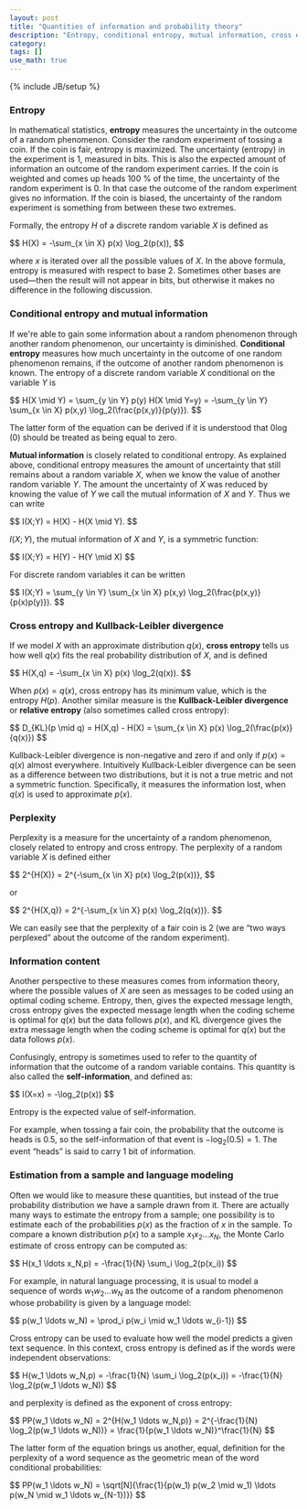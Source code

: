```yaml
---
layout: post
title: "Quantities of information and probability theory"
description: "Entropy, conditional entropy, mutual information, cross entropy, Kullback-Leibler divergence, and perplexity"
category: 
tags: []
use_math: true
---
```

{% include JB/setup %}

### Entropy

In mathematical statistics, **entropy** measures the uncertainty in the outcome
of a random phenomenon. Consider the random experiment of tossing a coin. If the
coin is fair, entropy is maximized. The uncertainty \(entropy\) in the
experiment is 1, measured in bits. This is also the expected amount of
information an outcome of the random experiment carries. If the coin is weighted
and comes up heads 100 % of the time, the uncertainty of the random experiment
is 0. In that case the outcome of the random experiment gives no information. If
the coin is biased, the uncertainty of the random experiment is something from
between these two extremes.

Formally, the entropy <span>$H$</span> of a discrete random variable
<span>$X$</span> is defined as

<div>$$
H(X) = -\sum_{x \in X} p(x) \log_2(p(x)),
$$</div>

where <span>$x$</span> is iterated over all the possible values of
<span>$X$</span>. In the above formula, entropy is measured with respect to base
2\. Sometimes other bases are used—then the result will not appear in bits, but
otherwise it makes no difference in the following discussion.

### Conditional entropy and mutual information

If we're able to gain some information about a random phenomenon through another
random phenomenon, our uncertainty is diminished. **Conditional entropy**
measures how much uncertainty in the outcome of one random phenomenon remains,
if the outcome of another random phenomenon is known. The entropy of a discrete
random variable <span>$X$</span> conditional on the variable <span>$Y$</span> is

<div>$$
H(X \mid Y) = \sum_{y \in Y} p(y) H(X \mid Y=y)
            = -\sum_{y \in Y} \sum_{x \in X} p(x,y) \log_2(\frac{p(x,y)}{p(y)}).
$$</div>

The latter form of the equation can be derived if it is understood that
<span>$0 \log(0)$</span> should be treated as being equal to zero.

**Mutual information** is closely related to conditional entropy. As explained 
above, conditional entropy measures the amount of uncertainty that still remains 
about a random variable <span>$X$</span>, when we know the value of another 
random variable <span>$Y$</span>. The amount the uncertainty of <span>$X$</span> 
was reduced by knowing the value of <span>$Y$</span> we call the mutual 
information of <span>$X$</span> and <span>$Y$</span>. Thus we can write

<div>$$
I(X;Y) = H(X) - H(X \mid Y).
$$</div>

&#x20;<span>$I(X;Y)$</span>, the mutual information of <span>$X$</span> and 
<span>$Y$</span>, is a symmetric function:

<div>$$
I(X;Y) = H(Y) - H(Y \mid X)
$$</div>

For discrete random variables it can be written

<div>$$
I(X;Y) = \sum_{y \in Y} \sum_{x \in X} p(x,y) \log_2(\frac{p(x,y)}{p(x)p(y)}).
$$</div>

### Cross entropy and Kullback-Leibler divergence

If we model <span>$X$</span> with an approximate distribution 
<span>$q(x)$</span>, **cross entropy** tells us how well <span>$q(x)$</span> 
fits the real probability distribution of <span>$X$</span>, and is defined

<div>$$
H(X,q) = -\sum_{x \in X} p(x) \log_2(q(x)).
$$</div>

When <span>$p(x) = q(x)$</span>, cross entropy has its minimum value, which is 
the entropy <span>$H(p)$</span>. Another similar measure is the **Kullback-Leibler 
divergence** or **relative entropy** (also sometimes called cross entropy):

<div>$$
D_{KL}(p \mid q) = H(X,q) - H(X)
                 = \sum_{x \in X} p(x) \log_2(\frac{p(x)}{q(x)})
$$</div>

Kullback-Leibler divergence is non-negative and zero if and only if
<span>$p(x) = q(x)$</span> almost everywhere. Intuitively Kullback-Leibler
divergence can be seen as a difference between two distributions, but it is not
a true metric and not a symmetric function. Specifically, it measures the
information lost, when <span>$q(x)$</span> is used to approximate
<span>$p(x)$</span>.

### Perplexity

Perplexity is a measure for the uncertainty of a random phenomenon, closely
related to entropy and cross entropy. The perplexity of a random variable
<span>$X$</span> is defined either

<div>$$
2^{H(X)} = 2^{-\sum_{x \in X} p(x) \log_2(p(x))},
$$</div>

or

<div>$$
2^{H(X,q)} = 2^{-\sum_{x \in X} p(x) \log_2(q(x))}.
$$</div>

We can easily see that the perplexity of a fair coin is 2 (we are “two ways 
perplexed” about the outcome of the random experiment).

### Information content

Another perspective to these measures comes from information theory, where the 
possible values of <span>$X$</span> are seen as messages to be coded using an 
optimal coding scheme. Entropy, then, gives the expected message length, 
cross entropy gives the expected message length when the coding scheme is 
optimal for <span>$q(x)$</span> but the data follows <span>$p(x)$</span>, and KL 
divergence gives the extra message length when the coding scheme is optimal for 
<span>$q(x)$</span> but the data follows <span>$p(x)$</span>.

Confusingly, entropy is sometimes used to refer to the quantity of information
that the outcome of a random variable contains. This quantity is also called the
**self-information**, and defined as:

<div>$$
I(X=x) = -\log_2(p(x))
$$</div>

Entropy is the expected value of self-information.

For example, when tossing a fair coin, the probability that the outcome is heads
is 0.5, so the self-information of that event is <span>$-\log_2(0.5) = 1$</span>.
The event “heads” is said to carry 1 bit of information.

### Estimation from a sample and language modeling

Often we would like to measure these quantities, but instead of the true
probability distribution we have a sample drawn from it. There are actually many
ways to estimate the entropy from a sample; one possibility is to estimate each
of the probabilities <span>$p(x)$</span> as the fraction of <span>$x$<span> in
the sample. To compare a known distribution <span>$p(x)$</span> to a sample
<span>$x_1 x_2 \ldots x_N$</span>, the Monte Carlo estimate of cross entropy can
be computed as:

<div>$$
H(x_1 \ldots x_N,p) = -\frac{1}{N} \sum_i \log_2(p(x_i))
$$</div>

For example, in natural language processing, it is usual to model a sequence of
words <span>$w_1 w_2 \ldots w_N$</span> as the outcome of a random phenomenon
whose probability is given by a language model:

<div>$$
p(w_1 \ldots w_N) = \prod_i p(w_i \mid w_1 \ldots w_{i-1})
$$</div>

Cross entropy can be used to evaluate how well the model predicts a given text
sequence. In this context, cross entropy is defined as if the words were
independent observations:

<div>$$
H(w_1 \ldots w_N,p) = -\frac{1}{N} \sum_i \log_2(p(x_i)) = -\frac{1}{N} \log_2(p(w_1 \ldots w_N))
$$</div>

and perplexity is defined as the exponent of cross entropy:

<div>$$
PP(w_1 \ldots w_N) = 2^{H(w_1 \ldots w_N,p)}
                   = 2^{-\frac{1}{N} \log_2(p(w_1 \ldots w_N))}
                   = \frac{1}{p(w_1 \ldots w_N)}^\frac{1}{N}
$$</div>

The latter form of the equation brings us another, equal, definition for the 
perplexity of a word sequence as the geometric mean of the word conditional 
probabilities:

<div>$$
PP(w_1 \ldots w_N) = \sqrt[N]{\frac{1}{p(w_1) p(w_2 \mid w_1) \ldots p(w_N \mid w_1 \ldots w_{N-1})}}
$$</div>
